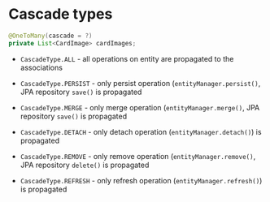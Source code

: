 # Cascade types

```java
@OneToMany(cascade = ?)
private List<CardImage> cardImages;
```
- `CascadeType.ALL` - all operations on entity are propagated to the associations

- `CascadeType.PERSIST` - only persist operation (`entityManager.persist()`, JPA repository `save()` is propagated

- `CascadeType.MERGE` - only merge operation (`entityManager.merge()`, JPA repository `save()` is propagated

- `CascadeType.DETACH` - only detach operation (`entityManager.detach()`) is propagated

- `CascadeType.REMOVE` - only remove operation (`entityManager.remove()`, JPA repository `delete()` is propagated

- `CascadeType.REFRESH` - only refresh operation (`entityManager.refresh()`) is propagated
